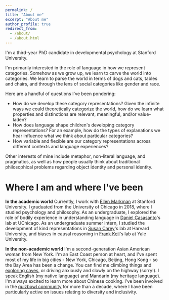 ```yaml
---
permalink: /
title: "About me"
excerpt: "About me"
author_profile: true
redirect_from:
  - /about/
  - /about.html
---
```


I'm a third-year PhD candidate in developmental psychology at Stanford University.

I'm primarily interested in the role of language in how we represent categories. Somehow as we grow up, we learn to carve the world into categories. We learn to parse the world in terms of dogs and cats, tables and chairs, and through the lens of social categories like gender and race.

Here are a handful of questions I've been pondering:
- How do we develop these category representations? Given the infinite ways we could theoretically categorize the world, how do we learn what properties and distinctions are relevant, meaningful, and/or value-laden?
- How does language shape children's developing category representations? For an example, how do the types of explanations we hear influence what we think about particular categories?
- How variable and flexible are our category representations across different contexts and language experiences?

Other interests of mine include metaphor, non-literal language, and pragmatics, as well as how people usually think about traditional philosophical problems regarding object identity and personal identity.

Where I am and where I've been
======

**In the academic world**
Currently, I work with [Ellen Markman](http://markmanlab.stanford.edu) at Stanford University. I graduated from the University of Chicago in 2018, where I studied psychology and philosophy. As an undergraduate, I explored the role of bodily experience in understanding language in [Daniel Casasanto](http://casasanto.com)'s lab at UChicago. As an undergraduate summer intern, I studied the development of kind representations in [Susan Carey](https://psychology.fas.harvard.edu/people/susan-e-carey)'s lab at Harvard University, and biases in causal reasoning in [Frank Keil](https://cogdevlab.yale.edu/)'s lab at Yale University.

**In the non-academic world**
I'm a second-generation Asian American woman from New York. I'm an East Coast person at heart, and I've spent most of my life in big cities - New York, Chicago, Beijing, Hong Kong - so the Bay Area has been a change. You can find me climbing things and [exploring caves](https://www.sfbaycaving.org/), or driving anxiously and slowly on the highway (sorry!). I speak English (my native language) and Mandarin (my heritage language). I'm always excited to learn more about Chinese cooking. I've been involved in the [quizbowl community](http://www.pace-nsc.org/what-is-quizbowl-a-primer-and-faq-for-newcomers/) for more than a decade, where I have been particularly active on issues relating to diversity and inclusivity.
